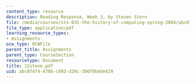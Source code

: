 ```yaml
---
content_type: resource
description: Reading Response, Week 3, by Steven Stern
file: /media/courses/sts-035-the-history-of-computing-spring-2004/abc074f44786c893d20c306f0b4de429_12steve.pdf
file_type: application/pdf
learning_resource_types:
- Assignments
ocw_type: OCWFile
parent_title: Assignments
parent_type: CourseSection
resourcetype: Document
title: 12steve.pdf
uid: abc074f4-4786-c893-d20c-306f0b4de429
---
```

